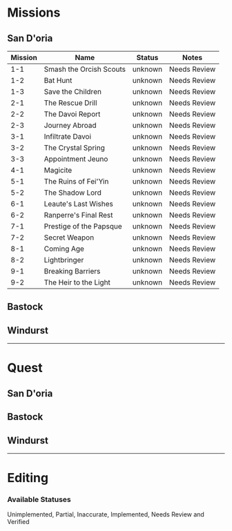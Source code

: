 # Missions

## San D'oria
| Mission | Name | Status| Notes |
| --- | --- | --- | --- |
| 1-1 | Smash the Orcish Scouts | unknown | Needs Review |
| 1-2 | Bat Hunt | unknown | Needs Review |
| 1-3 | Save the Children | unknown | Needs Review |
| 2-1 | The Rescue Drill | unknown | Needs Review |
| 2-2 | The Davoi Report | unknown | Needs Review |
| 2-3 | Journey Abroad | unknown | Needs Review |
| 3-1 | Infiltrate Davoi | unknown | Needs Review |
| 3-2 | The Crystal Spring | unknown | Needs Review |
| 3-3 | Appointment Jeuno | unknown | Needs Review |
| 4-1 | Magicite | unknown | Needs Review |
| 5-1 | The Ruins of Fei'Yin | unknown | Needs Review |
| 5-2 | The Shadow Lord | unknown | Needs Review |
| 6-1 | Leaute's Last Wishes | unknown | Needs Review |
| 6-2 | Ranperre's Final Rest | unknown | Needs Review |
| 7-1 | Prestige of the Papsque | unknown | Needs Review |
| 7-2 | Secret Weapon | unknown | Needs Review |
| 8-1 | Coming Age | unknown | Needs Review |
| 8-2 | Lightbringer | unknown | Needs Review |
| 9-1 | Breaking Barriers | unknown | Needs Review |
| 9-2 | The Heir to the Light | unknown | Needs Review |

## Bastock

## Windurst

***

# Quest

## San D'oria

## Bastock

## Windurst

***

# Editing

### Available Statuses
Unimplemented, Partial, Inaccurate, Implemented, Needs Review and Verified


